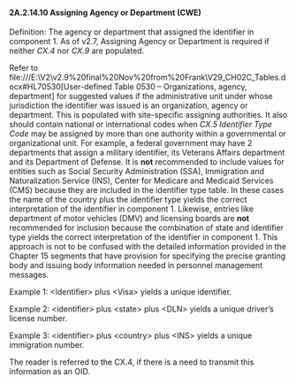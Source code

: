 #### 2A.2.14.10 Assigning Agency or Department (CWE)

Definition: The agency or department that assigned the identifier in component 1. As of v2.7, Assigning Agency or Department is required if neither _CX.4_ nor _CX.9_ are populated.

Refer to file:///E:\V2\v2.9%20final%20Nov%20from%20Frank\V29_CH02C_Tables.docx#HL70530[User-defined Table 0530 – Organizations&#44; agency&#44; department] for suggested values if the administrative unit under whose jurisdiction the identifier was issued is an organization, agency or department. This is populated with site-specific assigning authorities. It also should contain national or international codes when _CX.5 Identifier Type Code_ may be assigned by more than one authority within a governmental or organizational unit. For example, a federal government may have 2 departments that assign a military identifier, its Veterans Affairs department and its Department of Defense. It is **not** recommended to include values for entities such as Social Security Administration (SSA), Immigration and Naturalization Service (INS), Center for Medicare and Medicaid Services (CMS) because they are included in the identifier type table. In these cases the name of the country plus the identifier type yields the correct interpretation of the identifier in component 1. Likewise, entries like department of motor vehicles (DMV) and licensing boards are **not** recommended for inclusion because the combination of state and identifier type yields the correct interpretation of the identifier in component 1. This approach is not to be confused with the detailed information provided in the Chapter 15 segments that have provision for specifying the precise granting body and issuing body information needed in personnel management messages.

Example 1: &lt;Identifier> plus &lt;Visa> yields a unique identifier.

Example 2: &lt;identifier> plus &lt;state> plus &lt;DLN> yields a unique driver’s license number.

Example 3: &lt;identifier> plus &lt;country> plus &lt;INS> yields a unique immigration number.

The reader is referred to the CX.4, if there is a need to transmit this information as an OID.
